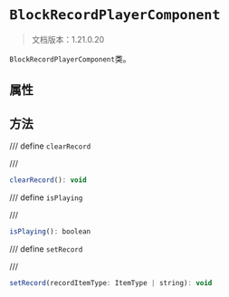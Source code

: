 # `BlockRecordPlayerComponent`

> 文档版本：1.21.0.20

`BlockRecordPlayerComponent`类。

## 属性

## 方法

/// define
`clearRecord`


///

```js
clearRecord(): void
```


/// define
`isPlaying`


///

```js
isPlaying(): boolean
```


/// define
`setRecord`


///

```js
setRecord(recordItemType: ItemType | string): void
```


